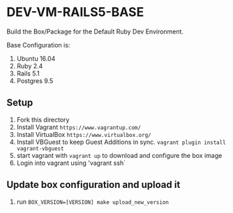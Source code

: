 # DEV-VM-RAILS5-BASE

Build the Box/Package for the Default Ruby Dev Environment.

Base Configuration is:

1. Ubuntu 16.04
2. Ruby 2.4
3. Rails 5.1
4. Postgres 9.5


## Setup

1. Fork this directory
2. Install Vagrant `https://www.vagrantup.com/`
3. Install VirtualBox `https://www.virtualbox.org/`
4. Install VBGuest to keep Guest Additions in sync.  `vagrant plugin install vagrant-vbguest`
5. start vagrant with `vagrant up` to download and configure the box image
6. Login into vagrant using 'vagrant ssh`

## Update box configuration and upload it

1. run `BOX_VERSION=[VERSION] make upload_new_version`
